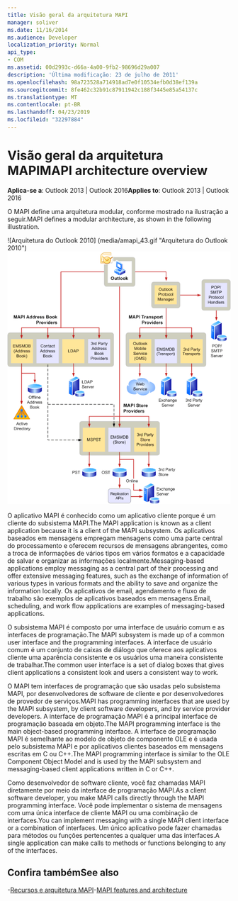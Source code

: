```yaml
---
title: Visão geral da arquitetura MAPI
manager: soliver
ms.date: 11/16/2014
ms.audience: Developer
localization_priority: Normal
api_type:
- COM
ms.assetid: 00d2993c-d66a-4a00-9fb2-98696d29a007
description: 'Última modificação: 23 de julho de 2011'
ms.openlocfilehash: 98a723528a714918ad7e0f10534efb0d38ef139a
ms.sourcegitcommit: 8fe462c32b91c87911942c188f3445e85a54137c
ms.translationtype: MT
ms.contentlocale: pt-BR
ms.lasthandoff: 04/23/2019
ms.locfileid: "32297884"
---
```

# <a name="mapi-architecture-overview"></a><span data-ttu-id="1d350-103">Visão geral da arquitetura MAPI</span><span class="sxs-lookup"><span data-stu-id="1d350-103">MAPI architecture overview</span></span>
 
<span data-ttu-id="1d350-104">**Aplica-se a**: Outlook 2013 | Outlook 2016</span><span class="sxs-lookup"><span data-stu-id="1d350-104">**Applies to**: Outlook 2013 | Outlook 2016</span></span> 
  
<span data-ttu-id="1d350-105">O MAPI define uma arquitetura modular, conforme mostrado na ilustração a seguir.</span><span class="sxs-lookup"><span data-stu-id="1d350-105">MAPI defines a modular architecture, as shown in the following illustration.</span></span>  
  
<span data-ttu-id="1d350-106">![Arquitetura do Outlook 2010] (media/amapi_43.gif "Arquitetura do Outlook 2010")</span><span class="sxs-lookup"><span data-stu-id="1d350-106">![Outlook 2010 architecture](media/amapi_43.gif "Outlook 2010 architecture")</span></span>
  
<span data-ttu-id="1d350-107">O aplicativo MAPI é conhecido como um aplicativo cliente porque é um cliente do subsistema MAPI.</span><span class="sxs-lookup"><span data-stu-id="1d350-107">The MAPI application is known as a client application because it is a client of the MAPI subsystem.</span></span> <span data-ttu-id="1d350-108">Os aplicativos baseados em mensagens empregam mensagens como uma parte central do processamento e oferecem recursos de mensagens abrangentes, como a troca de informações de vários tipos em vários formatos e a capacidade de salvar e organizar as informações localmente.</span><span class="sxs-lookup"><span data-stu-id="1d350-108">Messaging-based applications employ messaging as a central part of their processing and offer extensive messaging features, such as the exchange of information of various types in various formats and the ability to save and organize the information locally.</span></span> <span data-ttu-id="1d350-109">Os aplicativos de email, agendamento e fluxo de trabalho são exemplos de aplicativos baseados em mensagens.</span><span class="sxs-lookup"><span data-stu-id="1d350-109">Email, scheduling, and work flow applications are examples of messaging-based applications.</span></span>
  
<span data-ttu-id="1d350-110">O subsistema MAPI é composto por uma interface de usuário comum e as interfaces de programação.</span><span class="sxs-lookup"><span data-stu-id="1d350-110">The MAPI subsystem is made up of a common user interface and the programming interfaces.</span></span> <span data-ttu-id="1d350-111">A interface de usuário comum é um conjunto de caixas de diálogo que oferece aos aplicativos cliente uma aparência consistente e os usuários uma maneira consistente de trabalhar.</span><span class="sxs-lookup"><span data-stu-id="1d350-111">The common user interface is a set of dialog boxes that gives client applications a consistent look and users a consistent way to work.</span></span>
  
<span data-ttu-id="1d350-112">O MAPI tem interfaces de programação que são usadas pelo subsistema MAPI, por desenvolvedores de software de cliente e por desenvolvedores de provedor de serviços.</span><span class="sxs-lookup"><span data-stu-id="1d350-112">MAPI has programming interfaces that are used by the MAPI subsystem, by client software developers, and by service provider developers.</span></span> <span data-ttu-id="1d350-113">A interface de programação MAPI é a principal interface de programação baseada em objeto.</span><span class="sxs-lookup"><span data-stu-id="1d350-113">The MAPI programming interface is the main object-based programming interface.</span></span> <span data-ttu-id="1d350-114">A interface de programação MAPI é semelhante ao modelo de objeto de componente OLE e é usada pelo subsistema MAPI e por aplicativos clientes baseados em mensagens escritas em C ou C++.</span><span class="sxs-lookup"><span data-stu-id="1d350-114">The MAPI programming interface is similar to the OLE Component Object Model and is used by the MAPI subsystem and messaging-based client applications written in C or C++.</span></span> 
  
<span data-ttu-id="1d350-115">Como desenvolvedor de software cliente, você faz chamadas MAPI diretamente por meio da interface de programação MAPI.</span><span class="sxs-lookup"><span data-stu-id="1d350-115">As a client software developer, you make MAPI calls directly through the MAPI programming interface.</span></span> <span data-ttu-id="1d350-116">Você pode implementar o sistema de mensagens com uma única interface de cliente MAPI ou uma combinação de interfaces.</span><span class="sxs-lookup"><span data-stu-id="1d350-116">You can implement messaging with a single MAPI client interface or a combination of interfaces.</span></span> <span data-ttu-id="1d350-117">Um único aplicativo pode fazer chamadas para métodos ou funções pertencentes a qualquer uma das interfaces.</span><span class="sxs-lookup"><span data-stu-id="1d350-117">A single application can make calls to methods or functions belonging to any of the interfaces.</span></span>
  
## <a name="see-also"></a><span data-ttu-id="1d350-118">Confira também</span><span class="sxs-lookup"><span data-stu-id="1d350-118">See also</span></span>

<span data-ttu-id="1d350-119">-[Recursos e arquitetura MAPI](mapi-features-and-architecture.md)</span><span class="sxs-lookup"><span data-stu-id="1d350-119">-[MAPI features and architecture](mapi-features-and-architecture.md)</span></span>


